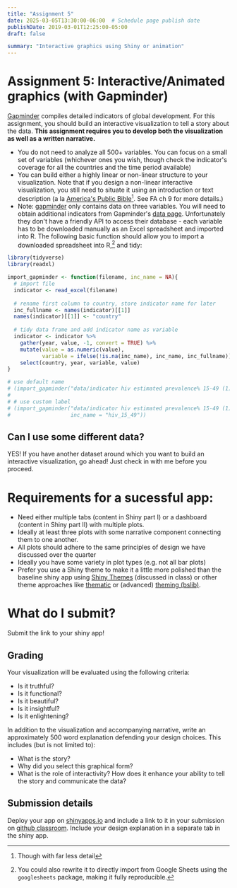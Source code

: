 ```yaml
---
title: "Assignment 5"
date: 2025-03-05T13:30:00-06:00  # Schedule page publish date
publishDate: 2019-03-01T12:25:00-05:00
draft: false

summary: "Interactive graphics using Shiny or animation"
---
```


# Assignment 5: Interactive/Animated graphics (with Gapminder)

[Gapminder](http://www.gapminder.org/data/) compiles detailed indicators of global development. For this assignment, you should build an interactive visualization to tell a story about the data. **This assignment requires you to develop both the visualization as well as a written narrative.**

-   You do not need to analyze all 500+ variables. You can focus on a small set of variables (whichever ones you wish, though check the indicator's coverage for all the countries and the time period available)
-   You can build either a highly linear or non-linear structure to your visualization. Note that if you design a non-linear interactive visualization, you still need to situate it using an introduction or text description (a la [America's Public Bible](http://americaspublicbible.org/)[^1]. See FA ch 9 for more details.)
-   Note: [gapminder](https://cran.r-project.org/web/packages/gapminder/index.html) only contains data on three variables. You will need to obtain additional indicators from Gapminder's [data page](http://www.gapminder.org/data/). Unfortunately they don't have a friendly API to access their database - each variable has to be downloaded manually as an Excel spreadsheet and imported into R. The following basic function should allow you to import a downloaded spreadsheet into R,[^2] and tidy:

``` r
library(tidyverse)
library(readxl)

import_gapminder <- function(filename, inc_name = NA){
  # import file
  indicator <- read_excel(filename)
  
  # rename first column to country, store indicator name for later
  inc_fullname <- names(indicator)[[1]]
  names(indicator)[[1]] <- "country"
  
  # tidy data frame and add indicator name as variable
  indicator <- indicator %>%
    gather(year, value, -1, convert = TRUE) %>%
    mutate(value = as.numeric(value),
           variable = ifelse(!is.na(inc_name), inc_name, inc_fullname)) %>%
    select(country, year, variable, value)
}

# use default name
# (import_gapminder("data/indicator hiv estimated prevalence% 15-49 (1).xlsx"))
# 
# # use custom label
# (import_gapminder("data/indicator hiv estimated prevalence% 15-49 (1).xlsx",
#                   inc_name = "hiv_15_49"))
```

## Can I use some different data?

YES! If you have another dataset around which you want to build an interactive visualization, go ahead! Just check in with me before you proceed.

# Requirements for a sucessful app:

-   Need either multiple tabs (content in Shiny part I) or a dashboard (content in Shiny part II) with multiple plots.
-   Ideally at least three plots with some narrative component connecting them to one another.
-   All plots should adhere to the same principles of design we have discussed over the quarter
-   Ideally you have some variety in plot types (e.g. not all bar plots)
-   Prefer you use a Shiny theme to make it a little more polished than the baseline shiny app using [Shiny Themes](https://rstudio.github.io/shinythemes/) (discussed in class) or other theme approaches like [thematic](https://rstudio.github.io/thematic/?_gl=1*10f2rmo*_ga*MTk0NTgzNTU1NS4xNzM1MjM4NzAx*_ga_8QJS108GF1*MTc0MTAxNzM0OS4xMy4wLjE3NDEwMTczNTQuMC4wLjA.*_ga_2C0WZ1JHG0*MTc0MTAxNzM0OS4yMS4wLjE3NDEwMTczNTQuMC4wLjA.) or (advanced) [theming (bslib)](https://rstudio.github.io/bslib/articles/theming/index.html?_gl=1*10f2rmo*_ga*MTk0NTgzNTU1NS4xNzM1MjM4NzAx*_ga_8QJS108GF1*MTc0MTAxNzM0OS4xMy4wLjE3NDEwMTczNTQuMC4wLjA.*_ga_2C0WZ1JHG0*MTc0MTAxNzM0OS4yMS4wLjE3NDEwMTczNTQuMC4wLjA.).

# What do I submit?

Submit the link to your shiny app!

## Grading

Your visualization will be evaluated using the following criteria:

-   Is it truthful?
-   Is it functional?
-   Is it beautiful?
-   Is it insightful?
-   Is it enlightening?

In addition to the visualization and accompanying narrative, write an approximately 500 word explanation defending your design choices. This includes (but is not limited to):

-   What is the story?
-   Why did you select this graphical form?
-   What is the role of interactivity? How does it enhance your ability to tell the story and communicate the data?

## Submission details

Deploy your app on [shinyapps.io](http://www.shinyapps.io) and include a link to it in your submission on [github classroom](https://classroom.github.com/a/QiYvVFqi). Include your design explanation in a separate tab in the shiny app.

[^1]: Though with far less detail

[^2]: You could also rewrite it to directly import from Google Sheets using the `googlesheets` package, making it fully reproducible.
